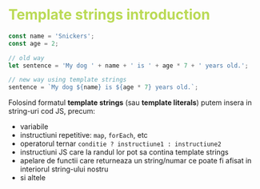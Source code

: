 # <span style="color: #bada55;">Template strings introduction</span>

```javascript
const name = 'Snickers';
const age = 2;

// old way
let sentence = 'My dog ' + name + ' is ' + age * 7 + ' years old.';

// new way using template strings
sentence = `My dog ${name} is ${age * 7} years old.`;
```

Folosind formatul **template strings** (sau **template literals**) putem insera in string-uri cod JS, precum:
- variabile
- instructiuni repetitive: `map`, `forEach`, etc
- operatorul ternar `conditie ? instructiune1 : instructiune2`
- instructiuni JS care la randul lor pot sa contina template strings
- apelare de functii care returneaza un string/numar ce poate fi afisat in interiorul string-ului nostru
- si altele


